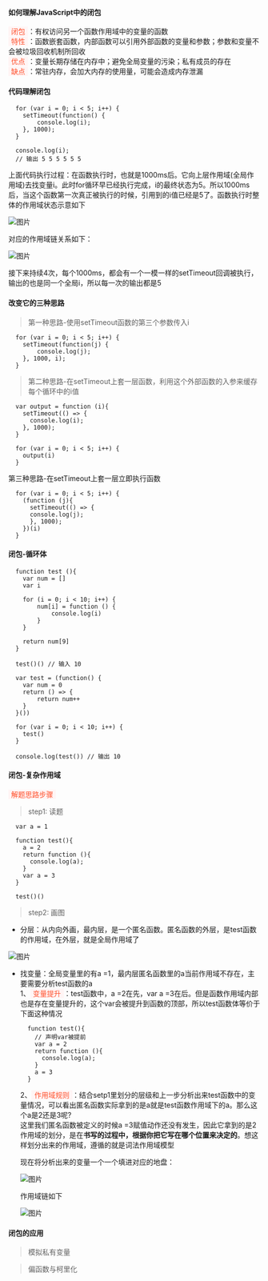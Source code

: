 <style>
  .bgColor {
    border-radius：2px;
    background:#fff5f5;
    color:#ff502c;
    padding: .065em .4em
  }
</style>
<!-- <span class='bgColor'></span> -->
#### 如何理解JavaScript中的闭包
<span class='bgColor'>闭包</span>：有权访问另一个函数作用域中的变量的函数  
<span class='bgColor'>特性</span>：函数嵌套函数，内部函数可以引用外部函数的变量和参数；参数和变量不会被垃圾回收机制所回收  
<span class='bgColor'>优点</span>：变量长期存储在内存中；避免全局变量的污染；私有成员的存在   
<span class='bgColor'>缺点</span>：常驻内存，会加大内存的使用量，可能会造成内存泄漏

#### 代码理解闭包

```
  for (var i = 0; i < 5; i++) {
    setTimeout(function() {
        console.log(i);
    }, 1000);
  }

  console.log(i);
  // 输出 5 5 5 5 5 5
```
上面代码执行过程：在函数执行时，也就是1000ms后。它向上层作用域(全局作用域)去找变量i。此时for循环早已经执行完成，i的最终状态为5。所以1000ms后，当这个函数第一次真正被执行的时候，引用到的i值已经是5了。函数执行时整体的作用域状态示意如下

![图片](./../image/slosure1.png)

对应的作用域链关系如下：

![图片](./../image/slosure2.png)

接下来持续4次，每个1000ms，都会有一个一模一样的setTimeout回调被执行，输出的也是同一个全局i，所以每一次的输出都是5

#### 改变它的三种思路

> 第一种思路-使用setTimeout函数的第三个参数传入i

```
  for (var i = 0; i < 5; i++) {
    setTimeout(function(j) {
        console.log(j);
    }, 1000, i);
  }
```

> 第二种思路-在setTimeout上套一层函数，利用这个外部函数的入参来缓存每个循环中的i值

```
  var output = function (i){
    setTimeout(() => {
      console.log(i);
    }, 1000);
  }

  for (var i = 0; i < 5; i++) {
    output(i)
  }
```

第三种思路-在setTimeout上套一层立即执行函数

```
  for (var i = 0; i < 5; i++) {
    (function (j){
      setTimeout(() => {
      console.log(j);
      }, 1000);
    })(i)
  }
```

#### 闭包-循环体

```
  function test (){
    var num = []
    var i

    for (i = 0; i < 10; i++) {
        num[i] = function () {
            console.log(i)
        }
    }

    return num[9]
  }

  test()() // 输入 10

  var test = (function() {
    var num = 0
    return () => {
        return num++
    }
  }())

  for (var i = 0; i < 10; i++) {
    test()
  }

  console.log(test()) // 输出 10
```

#### 闭包-复杂作用域
<span class='bgColor'>解题思路步骤</span>
    
> step1: 读题

```
  var a = 1

  function test(){
    a = 2
    return function (){
      console.log(a);
    }
    var a = 3
  }

  test()()
```

> step2: 画图

  - 分层：从内向外画，最内层，是一个匿名函数。匿名函数的外层，是test函数的作用域，在外层，就是全局作用域了
  
  ![图片](./../image/slosure3.png)

  - 找变量：全局变量里的有a =1，最内层匿名函数里的a当前作用域不存在，主要需要分析test函数的a  
    1、<span class='bgColor'>变量提升</span>：test函数中，a =2在先，var a =3在后。但是函数作用域内部也是存在变量提升的，这个var会被提升到函数的顶部，所以test函数体等价于下面这种情况

    ```
      function test(){
        // 声明var被提前
        var a = 2
        return function (){
          console.log(a);
        }
        a = 3
      }
    ```

    2、<span class='bgColor'>作用域规则</span>：结合setp1里划分的层级和上一步分析出来test函数中的变量情况，可以看出匿名函数实际拿到的是a就是test函数作用域下的a。那么这个a是2还是3呢?  
    这里我们匿名函数被定义的时候a =3赋值动作还没有发生，因此它拿到的是2  
    作用域的划分，是在**书写的过程中，根据你把它写在哪个位置来决定的**。想这样划分出来的作用域，遵循的就是词法作用域模型  

    现在将分析出来的变量一个一个填进对应的地盘：  

    ![图片](./../image/slosure4.png)

    作用域链如下

    ![图片](./../image/slosure5.png)

#### 闭包的应用

> 模拟私有变量

> 偏函数与柯里化




